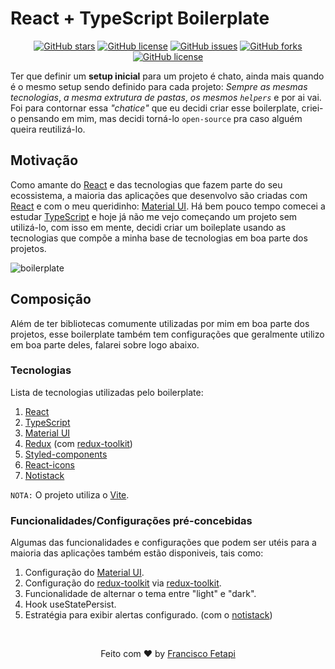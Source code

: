# React + TypeScript Boilerplate

<p align="center">
<a href="https://github.com/Francisco-Fetapi/react-typescript-mui-boilerplate/stargazers"><img alt="GitHub stars" src="https://img.shields.io/github/stars/Francisco-Fetapi/react-typescript-mui-boilerplate?style=plastic"></a>
<a href="https://github.com/Francisco-Fetapi/react-typescript-mui-boilerplate"><img alt="GitHub license" src="https://img.shields.io/badge/Exercise-For%20trainning-orange"></a>
<a href="https://github.com/Francisco-Fetapi/react-typescript-mui-boilerplate/issues"><img alt="GitHub issues" src="https://img.shields.io/github/issues/Francisco-Fetapi/react-typescript-mui-boilerplate?style=plastic"></a>
<a href="https://github.com/Francisco-Fetapi/react-typescript-mui-boilerplate/network"><img alt="GitHub forks" src="https://img.shields.io/github/forks/Francisco-Fetapi/react-typescript-mui-boilerplate?style=plastic"></a>
<a href="https://github.com/Francisco-Fetapi/react-typescript-mui-boilerplate"><img alt="GitHub license" src="https://img.shields.io/github/license/Francisco-Fetapi/react-typescript-mui-boilerplate?style=plastic"></a>
</p>

Ter que definir um **setup inicial** para um projeto é chato, ainda mais quando é o mesmo setup sendo definido para cada projeto: _Sempre as mesmas tecnologias_, _a mesma extrutura de pastas_, _os mesmos `helpers`_ e por ai vai. Foi para contornar essa _"chatice"_ que eu decidi criar esse boilerplate, criei-o pensando em mim, mas decidi torná-lo `open-source` pra caso alguém queira reutilizá-lo.

## Motivação

Como amante do [React](https://reactjs.org/) e das tecnologias que fazem parte do seu ecossistema, a maioria das aplicações que desenvolvo são criadas com [React](https://reactjs.org/) e com o meu queridinho: [Material UI](https://mui.com). Há bem pouco tempo comecei a estudar [TypeScript](https://www.typescriptlang.org/) e hoje já não me vejo começando um projeto sem utilizá-lo, com isso em mente, decidi criar um boileplate usando as tecnologias que compõe a minha base de tecnologias em boa parte dos projetos.

![boilerplate](https://user-images.githubusercontent.com/74926014/185883270-02fa36f7-3b74-4157-a360-5e4ea049dd97.PNG)

## Composição

Além de ter bibliotecas comumente utilizadas por mim em boa parte dos projetos, esse boilerplate também tem configurações que geralmente utilizo em boa parte deles, falarei sobre logo abaixo.

### Tecnologias
Lista de tecnologias utilizadas pelo boilerplate:

1. [React](https://reactjs.org/)
2. [TypeScript](https://www.typescriptlang.org/)
3. [Material UI](https://mui.com)
4. [Redux](https://redux.js.org/) (com [redux-toolkit](https://redux-toolkit.js.org/))
5. [Styled-components](https://www.styled-components.com/)
6. [React-icons](https://react-icons.github.io/react-icons/)
7. [Notistack](https://notistack.com/getting-started)

`NOTA:` O projeto utiliza o [Vite](https://vitejs.dev/).

### Funcionalidades/Configurações pré-concebidas
Algumas das funcionalidades e configurações que podem ser utéis para a maioria das aplicações também estão disponiveis, tais como:

1. Configuração do [Material UI](https://mui.com).
2. Configuração do [redux-toolkit](https://redux-toolkit.js.org/) via [redux-toolkit](https://redux-toolkit.js.org/).
3. Funcionalidade de alternar o tema entre "light" e "dark".
4. Hook useStatePersist.
5. Estratégia para exibir alertas configurado. (com o [notistack](https://notistack.com/getting-started))

<div>
    <br />
  <p align="center">Feito com ❤️ by <a href="https://github.com/Francisco-Fetapi">Francisco Fetapi</a> </p>
 </div>
